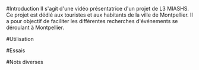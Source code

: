 #Introduction
Il s'agit d'une vidéo présentatrice d'un projet de L3 MIASHS. Ce projet est dédié aux touristes et aux habitants de la ville de Montpellier. Il a pour objectif de faciliter les différentes recherches d'événements se déroulant à Montpellier.


#Utilisation


#Essais


#Nots diverses
